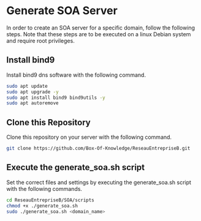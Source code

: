 # Generate SOA Server

In order to create an SOA server for a specific domain, follow the following steps. Note that these steps are to be executed on a linux Debian system and require root privileges.

## Install bind9

Install bind9 dns software with the following command.

```bash
sudo apt update
sudo apt upgrade -y
sudo apt install bind9 bind9utils -y
sudo apt autoremove
```

## Clone this Repository

Clone this repository on your server with the following command.

```bash
git clone https://github.com/Box-Of-Knowledge/ReseauEntrepriseB.git
```

## Execute the generate_soa.sh script

Set the correct files and settings by executing the generate_soa.sh script with the following commands.

```bash
cd ReseauEntrepriseB/SOA/scripts
chmod +x ./generate_soa.sh
sudo ./generate_soa.sh <domain_name>
```
